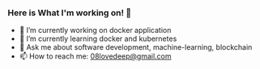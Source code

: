 ### Here is What I'm working on! 👋


- 🔭 I’m currently working on docker application
- 🌱 I’m currently learning docker and kubernetes
- 💬 Ask me about software development, machine-learning, blockchain
- 📫 How to reach me: 08lovedeep@gmail.com
